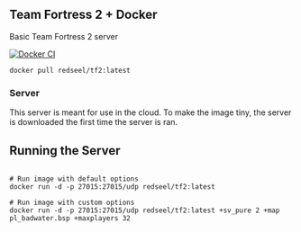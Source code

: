 ## Team Fortress 2 + Docker

Basic Team Fortress 2 server

[![Docker CI](https://github.com/RedSeal9/docker-tf2-server/actions/workflows/docker-ci.yml/badge.svg?event=push)](https://github.com/RedSeal9/docker-tf2-server/actions/workflows/docker-ci.yml)
```
docker pull redseel/tf2:latest
```

### Server ###
This server is meant for use in the cloud.  To make the image tiny, the server is downloaded the first time the server is ran.

## Running the Server

```shell

# Run image with default options
docker run -d -p 27015:27015/udp redseel/tf2:latest

# Run image with custom options
docker run -d -p 27015:27015/udp redseel/tf2:latest +sv_pure 2 +map pl_badwater.bsp +maxplayers 32

```
